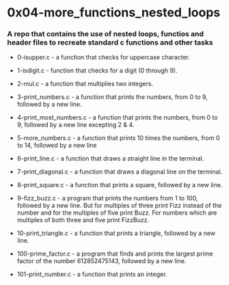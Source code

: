 #               0x04-more_functions_nested_loops

### A repo that contains the use of nested loops, functios and header files to recreate standard c functions and other tasks

* 0-isupper.c - a function that checks for uppercase character.

* 1-isdigit.c -  function that checks for a digit (0 through 9).

* 2-mul.c - a function that multiplies two integers.

* 3-print_numbers.c -  a function that prints the numbers, from 0 to 9, followed by a new line.

* 4-print_most_numbers.c - a function that prints the numbers, from 0 to 9, followed by a new line excepting 2 & 4.

* 5-more_numbers.c - a function that prints 10 times the numbers, from 0 to 14, followed by a new line

* 6-print_line.c - a function that draws a straight line in the terminal.

* 7-print_diagonal.c - a function that draws a diagonal line on the terminal.

* 8-print_square.c -  a function that prints a square, followed by a new line.

* 9-fizz_buzz.c - a program that prints the numbers from 1 to 100, followed by a new line. But for multiples of three print Fizz instead of the number and for the multiples of five print Buzz. For numbers which are multiples of both three and five print FizzBuzz.

* 10-print_triangle.c - a function that prints a triangle, followed by a new line.

* 100-prime_factor.c -  a program that finds and prints the largest prime factor of the number 612852475143, followed by a new line.

* 101-print_number.c - a function that prints an integer.
